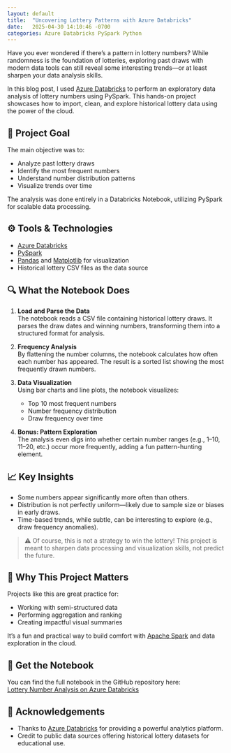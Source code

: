 ```yaml
---
layout: default
title:  "Uncovering Lottery Patterns with Azure Databricks"
date:   2025-04-30 14:10:46 -0700
categories: Azure Databricks PySpark Python
---
```


Have you ever wondered if there’s a pattern in lottery numbers? While randomness is the foundation of lotteries, exploring past draws with modern data tools can still reveal some interesting trends—or at least sharpen your data analysis skills.

In this blog post, I used <a href="https://azure.microsoft.com/en-us/products/databricks/" target="_blank">Azure Databricks</a> to perform an exploratory data analysis of lottery numbers using PySpark. This hands-on project showcases how to import, clean, and explore historical lottery data using the power of the cloud.

## 🎯 Project Goal

The main objective was to:

- Analyze past lottery draws
- Identify the most frequent numbers
- Understand number distribution patterns
- Visualize trends over time

The analysis was done entirely in a Databricks Notebook, utilizing PySpark for scalable data processing.

## ⚙️ Tools & Technologies

- <a href="https://azure.microsoft.com/en-us/products/databricks/" target="_blank">Azure Databricks</a>
- <a href="https://spark.apache.org/docs/latest/api/python/" target="_blank">PySpark</a>
- <a href="https://pandas.pydata.org/" target="_blank">Pandas</a> and <a href="https://matplotlib.org/" target="_blank">Matplotlib</a> for visualization
- Historical lottery CSV files as the data source

## 🔍 What the Notebook Does

1. **Load and Parse the Data**  
   The notebook reads a CSV file containing historical lottery draws. It parses the draw dates and winning numbers, transforming them into a structured format for analysis.

2. **Frequency Analysis**  
   By flattening the number columns, the notebook calculates how often each number has appeared. The result is a sorted list showing the most frequently drawn numbers.

3. **Data Visualization**  
   Using bar charts and line plots, the notebook visualizes:
   - Top 10 most frequent numbers
   - Number frequency distribution
   - Draw frequency over time

4. **Bonus: Pattern Exploration**  
   The analysis even digs into whether certain number ranges (e.g., 1–10, 11–20, etc.) occur more frequently, adding a fun pattern-hunting element.

## 📈 Key Insights

- Some numbers appear significantly more often than others.
- Distribution is not perfectly uniform—likely due to sample size or biases in early draws.
- Time-based trends, while subtle, can be interesting to explore (e.g., draw frequency anomalies).

> ⚠️ Of course, this is not a strategy to win the lottery! This project is meant to sharpen data processing and visualization skills, not predict the future.

## 🧠 Why This Project Matters

Projects like this are great practice for:
- Working with semi-structured data
- Performing aggregation and ranking
- Creating impactful visual summaries

It’s a fun and practical way to build comfort with <a href="https://spark.apache.org/" target="_blank">Apache Spark</a> and data exploration in the cloud.

## 📎 Get the Notebook

You can find the full notebook in the GitHub repository here:  
<a href="https://github.com/dspriggs-ds/lottonumberanalysis" target="_blank">Lottery Number Analysis on Azure Databricks</a>

## 🙌 Acknowledgements

- Thanks to <a href="https://azure.microsoft.com/en-us/products/databricks/" target="_blank">Azure Databricks</a> for providing a powerful analytics platform.
- Credit to public data sources offering historical lottery datasets for educational use.
